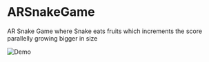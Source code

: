 # ARSnakeGame
AR Snake Game where Snake eats fruits which increments the score parallelly growing bigger in size

![Demo](demo/ARSnake.gif)
